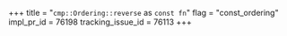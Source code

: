 +++
title = "`cmp::Ordering::reverse` as `const fn`"
flag = "const_ordering"
impl_pr_id = 76198
tracking_issue_id = 76113
+++
